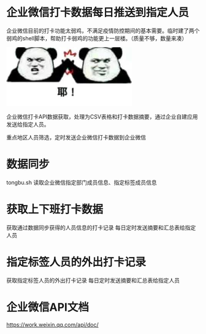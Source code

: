 # 企业微信打卡数据每日推送到指定人员

企业微信目前的打卡功能太弱鸡，不满足疫情防控期间的基本需要。临时建了两个弱鸡的shell脚本，帮助打卡弱鸡的功能更上一层楼。（质量不够，数量来凑）

![image](https://github.com/bxy139/qywxDakaApi/blob/master/images/images.jfif)

企业微信打卡API数据获取，处理为CSV表格和打卡数据摘要，通过企业自建应用发送给指定人员。

重点地区人员筛选，定时发送企业微信打卡数据到企业微信




# 数据同步
tongbu.sh
读取企业微信指定部门成员信息、指定标签成员信息


# 获取上下班打卡数据
获取通过数据同步获得的人员信息的打卡记录
每日定时发送摘要和汇总表给指定人员

# 指定标签人员的外出打卡记录
获取指定标签人员的外出打卡记录
每日定时发送摘要和汇总表给指定人员


# 企业微信API文档
https://work.weixin.qq.com/api/doc/
